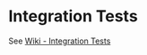 # Integration Tests

See [Wiki - Integration Tests](https://github.com/the-blockchain-company/bcc-wallet/wiki/Integration-Tests)
